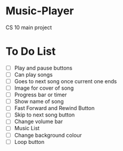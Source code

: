 # Music-Player
CS 10 main project

# To Do List
- [ ] Play and pause buttons
- [ ] Can play songs
- [ ] Goes to next song once current one ends
- [ ] Image for cover of song
- [ ] Progress bar or timer
- [ ] Show name of song
- [ ] Fast Forward and Rewind Button
- [ ] Skip to next song button
- [ ] Change volume bar
- [ ] Music List
- [ ] Change background colour
- [ ] Loop button

